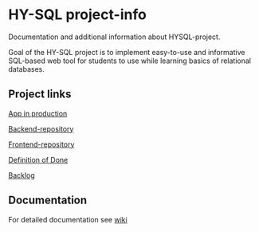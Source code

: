 # HY-SQL project-info
Documentation and additional information about HYSQL-project.

Goal of the HY-SQL project is to implement easy-to-use and informative SQL-based web tool for students to use while learning basics of relational databases.

## Project links
[App in production](https://hy-sql.netlify.app/)

[Backend-repository](https://github.com/hy-sql/hy-sql-backend)

[Frontend-repository](https://github.com/hy-sql/hy-sql-frontend)

[Definition of Done](https://github.com/hy-sql/project-info/blob/master/documents/Definition-of-done.md)

[Backlog](https://docs.google.com/spreadsheets/d/1nJdcx5CDziG5eUQzXuKG28PjcQR2W66e_cYpa68dE4o/edit?usp=sharing)

## Documentation
For detailed documentation see [wiki](https://github.com/hy-sql/project-info/wiki)

